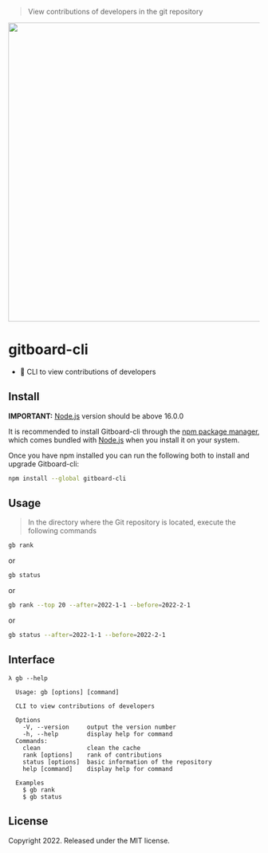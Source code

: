 > View contributions of developers in the git repository

<p align="center">
  <img width="600" src="https://cdn.jsdelivr.net/npm/gitboard-cli@0.3.1/examples/gb.svg">
</p>

# gitboard-cli

- 🤖 CLI to view contributions of developers

## Install

**IMPORTANT:** [Node.js](https://nodejs.org/) version should be above 16.0.0

It is recommended to install Gitboard-cli through the [npm package manager](http://npmjs.org/), which comes bundled with [Node.js](https://nodejs.org/) when you install it on your system.

Once you have npm installed you can run the following both to install and upgrade Gitboard-cli:

```sh
npm install --global gitboard-cli
```

## Usage

> In the directory where the Git repository is located, execute the following commands

```sh
gb rank
```

or

```sh
gb status
```

or

```sh
gb rank --top 20 --after=2022-1-1 --before=2022-2-1
```

or

```sh
gb status --after=2022-1-1 --before=2022-2-1
```

## Interface

```
λ gb --help

  Usage: gb [options] [command]

  CLI to view contributions of developers

  Options
    -V, --version     output the version number
    -h, --help        display help for command
  Commands:
    clean             clean the cache
    rank [options]    rank of contributions
    status [options]  basic information of the repository
    help [command]    display help for command

  Examples
    $ gb rank
    $ gb status
```

## License

Copyright 2022. Released under the MIT license.
